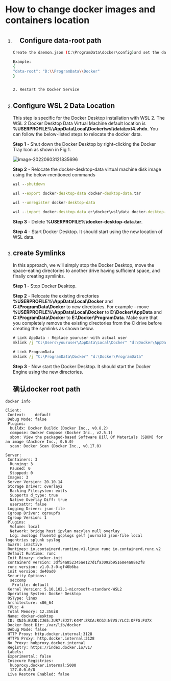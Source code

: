 # How to change docker images and containers location

1. ## 　Configure data-root path

   ```sh
   Create the daemon.json (C:\ProgramData\docker\config)and set the data-root path as you wish
   
   Example:
   {
   "data-root": "D:\\ProgramData\\Docker"
   }
   
   
   2. Restart the Docker Service
   ```

   

2. ## Configure WSL 2 Data Location

   This step is specific for the Docker Desktop installation with WSL 2. The WSL 2 Docker Desktop Data Virtual Machine default location is **%USERPROFILE%\AppData\Local\Docker\wsl\data\ext4.vhdx**. You can follow the below-listed steps to relocate the docker data.

   **Step 1** - Shut down the Docker Desktop by right-clicking the Docker Tray Icon as shown in Fig 1.

   ![image-20220603121835696](D:\github\knowhow\windows\wsl2\dockerDesktop.assets\image-20220603121835696.png)

   **Step 2** - Relocate the docker-desktop-data virtual machine disk image using the below-mentioned commands

   ```bat
   wsl --shutdown
   
   wsl --export docker-desktop-data docker-desktop-data.tar
   
   wsl --unregister docker-desktop-data
   
   wsl --import docker-desktop-data e:\docker\wsl\data docker-desktop-data.tar --version 2
   ```

   **Step 3** - Delete **%USERPROFILE%\docker-desktop-data.tar**.

   

   **Step 4** - Start Docker Desktop. It should start using the new location of WSL data.

   

3. ## create Symlinks

   In this approach, we will simply stop the Docker Desktop, move the space-eating directories to another drive having sufficient space, and finally creating symlinks.

   

   **Step 1** - Stop Docker Desktop.

   

   **Step 2** - Relocate the existing directories **%USERPROFILE%\AppData\Local\Docker** and **C:\ProgramData\Docker** to new directories. For example - move **%USERPROFILE%\AppData\Local\Docker** to **E:\Docker\AppData** and **C:\ProgramData\Docker** to **E:\Docker\ProgramData**. Make sure that you completely remove the existing directories from the C drive before creating the symlinks as shown below.

   ```bat
   # Link AppData - Replace youruser with actual user
   mklink /j "C:\Users\youruser\AppData\Local\Docker" "d:\Docker\AppData"
   
   # Link ProgramData
   mklink /j "C:\ProgramData\Docker" "d:\Docker\ProgramData"
   ```

   **Step 3** - Now start the Docker Desktop. It should start the Docker Engine using the new directories.

   

   ## 确认docker root path

```
docker info

Client:
 Context:    default
 Debug Mode: false
 Plugins:
  buildx: Docker Buildx (Docker Inc., v0.8.2)
  compose: Docker Compose (Docker Inc., v2.5.1)
  sbom: View the packaged-based Software Bill Of Materials (SBOM) for an image (Anchore Inc., 0.6.0)
  scan: Docker Scan (Docker Inc., v0.17.0)

Server:
 Containers: 3
  Running: 3
  Paused: 0
  Stopped: 0
 Images: 3
 Server Version: 20.10.14
 Storage Driver: overlay2
  Backing Filesystem: extfs
  Supports d_type: true
  Native Overlay Diff: true
  userxattr: false
 Logging Driver: json-file
 Cgroup Driver: cgroupfs
 Cgroup Version: 1
 Plugins:
  Volume: local
  Network: bridge host ipvlan macvlan null overlay
  Log: awslogs fluentd gcplogs gelf journald json-file local logentries splunk syslog
 Swarm: inactive
 Runtimes: io.containerd.runtime.v1.linux runc io.containerd.runc.v2
 Default Runtime: runc
 Init Binary: docker-init
 containerd version: 3df54a852345ae127d1fa3092b95168e4a88e2f8
 runc version: v1.0.3-0-gf46b6ba
 init version: de40ad0
 Security Options:
  seccomp
   Profile: default
 Kernel Version: 5.10.102.1-microsoft-standard-WSL2
 Operating System: Docker Desktop
 OSType: linux
 Architecture: x86_64
 CPUs: 4
 Total Memory: 12.35GiB
 Name: docker-desktop
 ID: XNJ5:BUJD:CJ65:JUR7:EJX7:K4MY:ZRCA:RCGJ:N7VS:YLC2:OFFG:FU7X
 Docker Root Dir: /var/lib/docker
 Debug Mode: false
 HTTP Proxy: http.docker.internal:3128
 HTTPS Proxy: http.docker.internal:3128
 No Proxy: hubproxy.docker.internal
 Registry: https://index.docker.io/v1/
 Labels:
 Experimental: false
 Insecure Registries:
  hubproxy.docker.internal:5000
  127.0.0.0/8
 Live Restore Enabled: false

```

